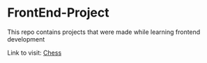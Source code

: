 # FrontEnd-Project
This repo contains projects that were made while learning frontend development

Link to visit: <a href="https://candid-beijinho-15cb77.netlify.app/"> Chess </a> <br>
